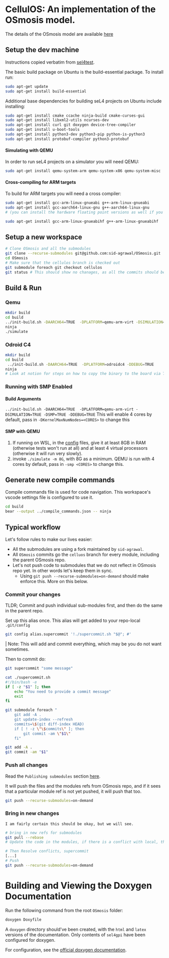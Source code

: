 # CellulOS: An implementation of the OSmosis model.
The details of the OSmosis model are available [here](https://arxiv.org/abs/2309.09291)


## Setup the dev machine

Instructions copied verbatim from [sel4test](https://docs.sel4.systems/projects/sel4test/).

The basic build package on Ubuntu is the build-essential package. To install run:
```bash
sudo apt-get update
sudo apt-get install build-essential
```
Additional base dependencies for building seL4 projects on Ubuntu include installing:

```bash
sudo apt-get install cmake ccache ninja-build cmake-curses-gui
sudo apt-get install libxml2-utils ncurses-dev
sudo apt-get install curl git doxygen device-tree-compiler
sudo apt-get install u-boot-tools
sudo apt-get install python3-dev python3-pip python-is-python3
sudo apt-get install protobuf-compiler python3-protobuf
```
#### Simulating with QEMU

In order to run seL4 projects on a simulator you will need QEMU:
```bash
sudo apt-get install qemu-system-arm qemu-system-x86 qemu-system-misc
```

#### Cross-compiling for ARM targets
To build for ARM targets you will need a cross compiler:
```bash
sudo apt-get install gcc-arm-linux-gnueabi g++-arm-linux-gnueabi
sudo apt-get install gcc-aarch64-linux-gnu g++-aarch64-linux-gnu
# (you can install the hardware floating point versions as well if you wish)

sudo apt-get install gcc-arm-linux-gnueabihf g++-arm-linux-gnueabihf
```
## Setup a new workspace


```bash
# Clone OSmosis and all the submodules
git clone --recurse-submodules git@github.com:sid-agrawal/OSmosis.git
cd OSmosis
# Make sure that the cellulos branch is checked out
git submodule foreach git checkout cellulos
git status # This should show no chanages, as all the commits should be on the cellulos branch
```

## Build & Run
### Qemu
```bash
mkdir build
cd build
../init-build.sh -DAARCH64=TRUE  -DPLATFORM=qemu-arm-virt -DSIMULATION=TRUE -DDEBUG=TRUE
ninja
./simulate
```

### Odroid C4

```bash
mkdir build
cd build
 ../init-build.sh -DAARCH64=TRUE  -DPLATFORM=odroidc4 -DDEBUG=TRUE
ninja
# Look at notion for steps on how to copy the binary to the board via TFTP
```

### Running with SMP Enabled
#### Build Arguments
`../init-build.sh -DAARCH64=TRUE  -DPLATFORM=qemu-arm-virt -DSIMULATION=TRUE -DSMP=TRUE -DDEBUG=TRUE`
This will enable 4 cores by default, pass in `-DKernelMaxNumNodes=<CORES>` to change this

#### SMP with QEMU
1. If running on WSL, in the [config](https://learn.microsoft.com/en-us/windows/wsl/wsl-config) files, give it at least 8GB in RAM (otherwise tests won't run at all) and at least 4 virtual processors (otherwise it will run very slowly).
2. invoke `./simulate -m 8G`, with 8G as a minimum. QEMU is run with 4 cores by default, pass in `-smp <CORES>` to change this.

## Generate new compile commands
Compile commands file is used for code navigation. This workspace's
vscode settings file is configured to use it.

```bash
cd build
bear --output ../compile_commands.json -- ninja
```

## Typical workflow
Let's follow rules to make our lives easier:
* All the submodules are using a fork maintained by `sid-agrawal`.
* All `OSmosis` commits go the `celluos` branch for every module, including the parent OSmosis repo.
* Let's not push code to submodules that we do not reflect in OSmosis repo yet.
In other words let's keep them in sync.
   * Using `git push --recurse-submodules=on-demand` should make enforce this. More on this below.



### Commit your changes
TLDR; Commit and push individual sub-modules first, and then do the same in the parent repo.

Set up this alias once. This alias will get added to your repo-local `.git/config`

```bash
git config alias.supercommit '!./supercommit.sh "$@"; #'
```

| Note: This will add and commit everything, which may be you do not want sometimes.

Then to commit do:
```bash
git supercommit "some message"
```

```bash
cat ./supercommit.sh
#!/bin/bash -e
if [ -z "$1" ]; then
    echo "You need to provide a commit message"
    exit
fi

git submodule foreach "
    git add -A .
    git update-index --refresh
    commits=\$(git diff-index HEAD)
    if [ ! -z \"\$commits\" ]; then
        git commit -am \"$1\"
    fi"

git add -A .
git commit -am "$1"
```

### Push all changes
Read the `Publishing submodules` section [here](https://git-scm.com/book/en/v2/Git-Tools-Submodules).

It will push the files and the modules refs from OSmosis repo, and if it sees that a particular module ref
is not yet pushed, it will push that too.

```bash
git push --recurse-submodules=on-demand
```


### Bring in new changes

`I am fairly certain this should be okay, but we will see.`

```bash
# bring in new refs for submodules
git pull --rebase
# Update the code in the modules, if there is a conflict with local, this should complain.

# Then Resolve conflicts, supercommit
[...]
# Push
git push --recurse-submodules=on-demand
```

# Building and Viewing the Doxygen Documentation
Run the following command from the root `OSmosis` folder:

```bash
doxygen Doxyfile
```

A `doxygen` directory should've been created, with the `html` and `latex` versions of the documentation. 
Only contents of `sel4gpi` have been configured for doxygen.

For configuration, see the [official doxygen documentation](https://www.doxygen.nl/manual/index.html).

